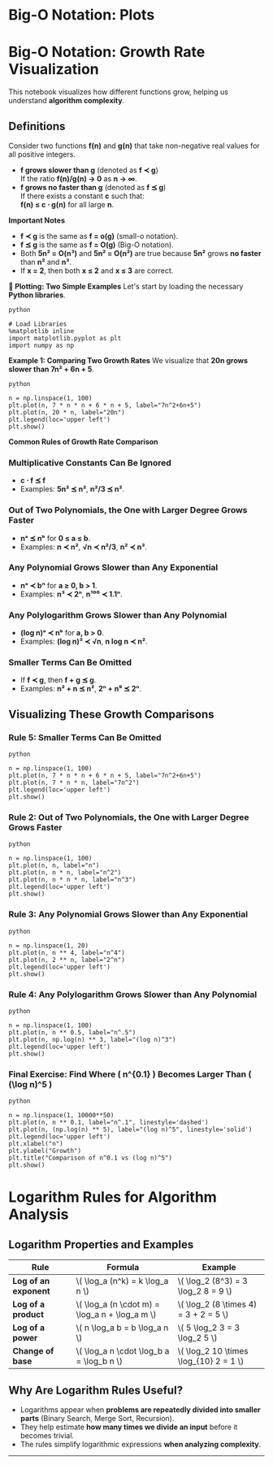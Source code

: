 # Big-O Notation: Plots

# **Big-O Notation: Growth Rate Visualization**
This notebook visualizes how different functions grow, helping us understand **algorithm complexity**.

## **Definitions**
Consider two functions **f(n)** and **g(n)** that take non-negative real values for all positive integers.

- **f grows slower than g** (denoted as **f ≺ g**)  
  If the ratio **f(n)/g(n) → 0** as **n → ∞**.
- **f grows no faster than g** (denoted as **f ⪯ g**)  
  If there exists a constant **c** such that:  
  **f(n) ≤ c ⋅ g(n)** for all large **n**.

**Important Notes**
- **f ≺ g** is the same as **f = o(g)** (small-o notation).
- **f ⪯ g** is the same as **f = O(g)** (Big-O notation).
- Both **5n² = O(n³)** and **5n² = O(n²)** are true because **5n²** grows **no faster** than **n²** and **n³**.
- If **x = 2**, then both **x ≤ 2** and **x ≤ 3** are correct.

**🔹 Plotting: Two Simple Examples**
Let's start by loading the necessary **Python libraries**.

```
python

# Load Libraries
%matplotlib inline
import matplotlib.pyplot as plt
import numpy as np
```

**Example 1: Comparing Two Growth Rates**
We visualize that **20n grows slower than 7n² + 6n + 5**.

```
python

n = np.linspace(1, 100)
plt.plot(n, 7 * n * n + 6 * n + 5, label="7n^2+6n+5")
plt.plot(n, 20 * n, label="20n")
plt.legend(loc='upper left')
plt.show()
```

**Common Rules of Growth Rate Comparison**
### **Multiplicative Constants Can Be Ignored**
- **c ⋅ f ⪯ f**
- Examples: **5n² ⪯ n²**, **n²/3 ⪯ n²**.

### **Out of Two Polynomials, the One with Larger Degree Grows Faster**
- **nᵃ ⪯ nᵇ** for **0 ≤ a ≤ b**.
- Examples: **n ≺ n²**, **√n ≺ n²/3**, **n² ≺ n³**.

### **Any Polynomial Grows Slower than Any Exponential**
- **nᵃ ≺ bⁿ** for **a ≥ 0, b > 1**.
- Examples: **n³ ≺ 2ⁿ**, **n¹⁰⁰ ≺ 1.1ⁿ**.

### **Any Polylogarithm Grows Slower than Any Polynomial**
- **(log n)ᵃ ≺ nᵇ** for **a, b > 0**.
- Examples: **(log n)³ ≺ √n**, **n log n ≺ n²**.

### **Smaller Terms Can Be Omitted**
- If **f ≺ g**, then **f + g ⪯ g**.
- Examples: **n² + n ⪯ n²**, **2ⁿ + n⁹ ⪯ 2ⁿ**.

## **Visualizing These Growth Comparisons**
### **Rule 5: Smaller Terms Can Be Omitted**
```
python

n = np.linspace(1, 100)
plt.plot(n, 7 * n * n + 6 * n + 5, label="7n^2+6n+5")
plt.plot(n, 7 * n * n, label="7n^2")
plt.legend(loc='upper left')
plt.show()
```

### **Rule 2: Out of Two Polynomials, the One with Larger Degree Grows Faster**
```
python

n = np.linspace(1, 100)
plt.plot(n, n, label="n")
plt.plot(n, n * n, label="n^2")
plt.plot(n, n * n * n, label="n^3")
plt.legend(loc='upper left')
plt.show()
```

### **Rule 3: Any Polynomial Grows Slower than Any Exponential**
```
python

n = np.linspace(1, 20)
plt.plot(n, n ** 4, label="n^4")
plt.plot(n, 2 ** n, label="2^n")
plt.legend(loc='upper left')
plt.show()
```

### **Rule 4: Any Polylogarithm Grows Slower than Any Polynomial**
```
python

n = np.linspace(1, 100)
plt.plot(n, n ** 0.5, label="n^.5")
plt.plot(n, np.log(n) ** 3, label="(log n)^3")
plt.legend(loc='upper left')
plt.show()
```

### **Final Exercise: Find Where \( n^{0.1} \) Becomes Larger Than \( (\log n)^5 \)**
```
python

n = np.linspace(1, 10000**50)
plt.plot(n, n ** 0.1, label="n^.1", linestyle='dashed')
plt.plot(n, (np.log(n) ** 5), label="(log n)^5", linestyle='solid')
plt.legend(loc='upper left')
plt.xlabel("n")
plt.ylabel("Growth")
plt.title("Comparison of n^0.1 vs (log n)^5")
plt.show()
```

# **Logarithm Rules for Algorithm Analysis**

## **Logarithm Properties and Examples**

| **Rule** | **Formula** | **Example** |
|----------|------------|------------|
| **Log of an exponent** | \\( \\log_a (n^k) = k \\log_a n \\) | \\( \\log_2 (8^3) = 3 \\log_2 8 = 9 \\) |
| **Log of a product** | \\( \\log_a (n \\cdot m) = \\log_a n + \\log_a m \\) | \\( \\log_2 (8 \\times 4) = 3 + 2 = 5 \\) |
| **Log of a power** | \\( n \\log_a b = b \\log_a n \\) | \\( 5 \\log_2 3 = 3 \\log_2 5 \\) |
| **Change of base** | \\( \\log_a n \\cdot \\log_b a = \\log_b n \\) | \\( \\log_2 10 \\times \\log_{10} 2 = 1 \\) |

## **Why Are Logarithm Rules Useful?**
- Logarithms appear when **problems are repeatedly divided into smaller parts** (Binary Search, Merge Sort, Recursion).
- They help estimate **how many times we divide an input** before it becomes trivial.
- The rules simplify logarithmic expressions **when analyzing complexity**.

---
